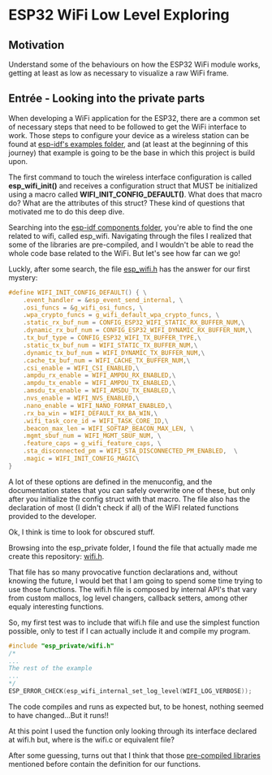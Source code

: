 # ESP32 WiFi Low Level Exploring
## Motivation 
Understand some of the behaviours on how the ESP32 WiFi module works, getting at least as low as necessary to visualize a raw WiFi frame.

## Entrée - Looking into the private parts
When developing a WiFi application for the ESP32, there are a common set of necessary steps that need to be followed to get the WiFi interface to work. Those steps to configure your device as a wireless station can be found at [esp-idf's examples folder](https://github.com/espressif/esp-idf/tree/release/v4.4/examples/wifi/getting_started/station), and (at least at the beginning of this journey) that example is going to be the base in which this project is build upon.

The first command to touch the wireless interface configuration is called __esp_wifi_init()__ and receives a configuration struct that MUST be initialized using a macro called **WIFI_INIT_CONFIG_DEFAULT()**. What does that macro do? What are the attributes of this struct? These kind of questions that motivated me to do this deep dive.

Searching into the [esp-idf components folder](https://github.com/espressif/esp-idf/tree/release/v4.4/components/esp_wifi), you're able to find the one related to wifi, called esp_wifi. Navigating through the files I realized that some of the libraries are pre-compiled, and I wouldn't be able to read the whole code base related to the WiFi. But let's see how far can we go!

Luckly, after some search, the file [esp_wifi.h](https://github.com/espressif/esp-idf/blob/release/v4.4/components/esp_wifi/include/esp_wifi.h) has the answer for our first mystery: 


```c
#define WIFI_INIT_CONFIG_DEFAULT() { \
    .event_handler = &esp_event_send_internal, \
    .osi_funcs = &g_wifi_osi_funcs, \
    .wpa_crypto_funcs = g_wifi_default_wpa_crypto_funcs, \
    .static_rx_buf_num = CONFIG_ESP32_WIFI_STATIC_RX_BUFFER_NUM,\
    .dynamic_rx_buf_num = CONFIG_ESP32_WIFI_DYNAMIC_RX_BUFFER_NUM,\
    .tx_buf_type = CONFIG_ESP32_WIFI_TX_BUFFER_TYPE,\
    .static_tx_buf_num = WIFI_STATIC_TX_BUFFER_NUM,\
    .dynamic_tx_buf_num = WIFI_DYNAMIC_TX_BUFFER_NUM,\
    .cache_tx_buf_num = WIFI_CACHE_TX_BUFFER_NUM,\
    .csi_enable = WIFI_CSI_ENABLED,\
    .ampdu_rx_enable = WIFI_AMPDU_RX_ENABLED,\
    .ampdu_tx_enable = WIFI_AMPDU_TX_ENABLED,\
    .amsdu_tx_enable = WIFI_AMSDU_TX_ENABLED,\
    .nvs_enable = WIFI_NVS_ENABLED,\
    .nano_enable = WIFI_NANO_FORMAT_ENABLED,\
    .rx_ba_win = WIFI_DEFAULT_RX_BA_WIN,\
    .wifi_task_core_id = WIFI_TASK_CORE_ID,\
    .beacon_max_len = WIFI_SOFTAP_BEACON_MAX_LEN, \
    .mgmt_sbuf_num = WIFI_MGMT_SBUF_NUM, \
    .feature_caps = g_wifi_feature_caps, \
    .sta_disconnected_pm = WIFI_STA_DISCONNECTED_PM_ENABLED,  \
    .magic = WIFI_INIT_CONFIG_MAGIC\
}
```
A lot of these options are defined in the menuconfig, and the documentation states that you can safely overwrite one of these, but only after you initialize the config struct with that macro.
The file also has the declaration of most (I didn't check if all) of the WiFI related functions provided to the developer.

Ok, I think is time to look for obscured stuff.

Browsing into the esp_private folder, I found the file that actually made me create this repository: [wifi.h](https://github.com/espressif/esp-idf/blob/release/v4.4/components/esp_wifi/include/esp_private/wifi.h).

That file has so many provocative function declarations and, without knowing the future, I would bet that I am going to spend some time trying to use those functions. The wifi.h file is composed by internal API's that vary from custom mallocs, log level changers, callback setters, among other equaly interesting functions.

So, my first test was to include that wifi.h file and use the simplest function possible, only to test if I can actually include it and compile my program.

```c
#include "esp_private/wifi.h"
/*
...
The rest of the example 
...
*/
ESP_ERROR_CHECK(esp_wifi_internal_set_log_level(WIFI_LOG_VERBOSE));
```

The code compiles and runs as expected but, to be honest, nothing seemed to have changed...But it runs!!

At this point I used the function only looking through its interface declared at wifi.h but, where is the wifi.c or equivalent file?

After some guessing, turns out that I think that those [pre-compiled libraries](https://github.com/espressif/esp32-wifi-lib/tree/a224df6c90e2b04c498afaa59bcd538b1e791db9/esp32) mentioned before contain the definition for our functions.


